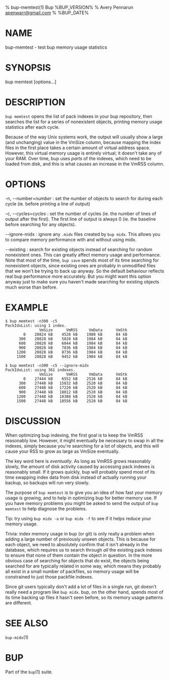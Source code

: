 % bup-memtest(1) Bup %BUP_VERSION%
% Avery Pennarun <apenwarr@gmail.com>
% %BUP_DATE%

# NAME

bup-memtest - test bup memory usage statistics

# SYNOPSIS

bup memtest [options...]

# DESCRIPTION

`bup memtest` opens the list of pack indexes in your bup
repository, then searches the list for a series of
nonexistent objects, printing memory usage statistics after
each cycle.

Because of the way Unix systems work, the output will
usually show a large (and unchanging) value in the VmSize
column, because mapping the index files in the first place
takes a certain amount of virtual address space.  However, this
virtual memory usage is entirely virtual; it doesn't take
any of your RAM.  Over time, bup uses *parts* of the
indexes, which need to be loaded from disk, and this is
what causes an increase in the VmRSS column.

# OPTIONS

-n, \--number=*number*
:   set the number of objects to search for during each
    cycle (ie. before printing a line of output)
    
-c, \--cycles=*cycles*
:   set the number of cycles (ie. the number of lines of
    output after the first).  The first line of output is
    always 0 (ie. the baseline before searching for any
    objects).
    
\--ignore-midx
:   ignore any `.midx` files created by `bup midx`.  This
    allows you to compare memory performance with and
    without using midx.
    
\--existing
:   search for existing objects instead of searching for
    random nonexistent ones.  This can greatly affect
    memory usage and performance.  Note that most of the
    time, `bup save` spends most of its time searching for
    nonexistent objects, since existing ones are probably
    in unmodified files that we won't be trying to back up
    anyway.  So the default behaviour reflects real bup
    performance more accurately.  But you might want this
    option anyway just to make sure you haven't made
    searching for existing objects much worse than before.


# EXAMPLE

    $ bup memtest -n300 -c5
    PackIdxList: using 1 index.
                   VmSize      VmRSS     VmData      VmStk 
            0    20824 kB    4528 kB    1980 kB      84 kB 
          300    20828 kB    5828 kB    1984 kB      84 kB 
          600    20828 kB    6844 kB    1984 kB      84 kB 
          900    20828 kB    7836 kB    1984 kB      84 kB 
         1200    20828 kB    8736 kB    1984 kB      84 kB 
         1500    20828 kB    9452 kB    1984 kB      84 kB 

    $ bup memtest -n300 -c5 --ignore-midx
    PackIdxList: using 361 indexes.
                   VmSize      VmRSS     VmData      VmStk 
            0    27444 kB    6552 kB    2516 kB      84 kB 
          300    27448 kB   15832 kB    2520 kB      84 kB 
          600    27448 kB   17220 kB    2520 kB      84 kB 
          900    27448 kB   18012 kB    2520 kB      84 kB 
         1200    27448 kB   18388 kB    2520 kB      84 kB 
         1500    27448 kB   18556 kB    2520 kB      84 kB 

    
# DISCUSSION

When optimizing bup indexing, the first goal is to keep the
VmRSS reasonably low.  However, it might eventually be
necessary to swap in all the indexes, simply because
you're searching for a lot of objects, and this will cause
your RSS to grow as large as VmSize eventually.

The key word here is *eventually*.  As long as VmRSS grows
reasonably slowly, the amount of disk activity caused by
accessing pack indexes is reasonably small.  If it grows
quickly, bup will probably spend most of its time swapping
index data from disk instead of actually running your
backup, so backups will run very slowly.

The purpose of `bup memtest` is to give you an idea of how
fast your memory usage is growing, and to help in
optimizing bup for better memory use.  If you have memory
problems you might be asked to send the output of `bup
memtest` to help diagnose the problems.

Tip: try using `bup midx -a` or `bup midx -f` to see if it
helps reduce your memory usage.

Trivia: index memory usage in bup (or git) is only really a
problem when adding a large number of previously unseen
objects.  This is because for each object, we need to
absolutely confirm that it isn't already in the database,
which requires us to search through *all* the existing pack
indexes to ensure that none of them contain the object in
question.  In the more obvious case of searching for
objects that *do* exist, the objects being searched for are
typically related in some way, which means they probably
all exist in a small number of packfiles, so memory usage
will be constrained to just those packfile indexes.

Since git users typically don't add a lot of files in a
single run, git doesn't really need a program like `bup
midx`.  bup, on the other hand, spends most of its time
backing up files it hasn't seen before, so its memory usage
patterns are different.


# SEE ALSO

`bup-midx`(1)

# BUP

Part of the `bup`(1) suite.
